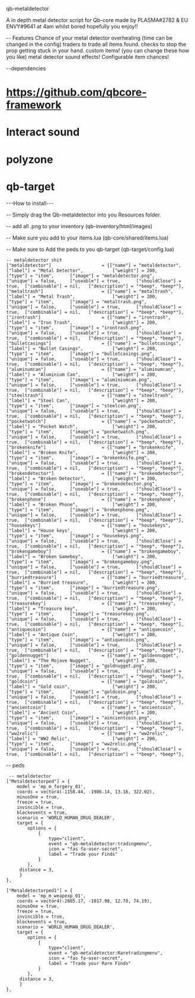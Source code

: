 qb-metaldetector

A in depth metal detector script for Qb-core made by PLASMA#2782 & EU ENVY#9641 at 4am whilst bored hopefully you enjoy!!

-- Features
 Chance of your metal detector overheating (time can be changed in the config)
 traders to trade all items found.
 checks to stop the prop getting stuck in your hand.
 custom items! (you can change these how you like)
 metal detector sound effects!
 Configurable item chances!
 
 

--dependencies

# https://github.com/qbcore-framework
# Interact sound 
# polyzone
# qb-target


---How to install---

-- Simply drag the Qb-metaldetector into you Resources folder.

-- add all .png to your inventory (qb-inventory/html/images)

-- Make sure you add to your items.lua (qb-core/shared/items.lua)

-- Make sure to Add the peds to you qb-target (qb-target/config.lua)

	-- metaldetector shit
	["metaldetector"]                   = {["name"] = "metaldetector",              ["label"] = "Metal Detector",        	["weight"] = 200,       ["type"] = "item",      ["image"] = "metaldetector.png",        		["unique"] = false,     ["useable"] = true,      ["shouldClose"] = true,  ["combinable"] = nil,   ["description"] = "*beep*, *beep*"},
	["metaltrash"]                  	= {["name"] = "metaltrash",              	["label"] = "Metal Trash",        		["weight"] = 200,       ["type"] = "item",      ["image"] = "metaltrash.png",        			["unique"] = false,     ["useable"] = true,      ["shouldClose"] = true,  ["combinable"] = nil,   ["description"] = "*beep*, *beep*"},
	["irontrash"]                   	= {["name"] = "irontrash",              	["label"] = "Iron Trash",        		["weight"] = 200,       ["type"] = "item",      ["image"] = "irontrash.png",        			["unique"] = false,     ["useable"] = true,      ["shouldClose"] = true,  ["combinable"] = nil,   ["description"] = "*beep*, *beep*"},
	["bulletcasings"]                   = {["name"] = "bulletcasings",              ["label"] = "Bullet Casings",        	["weight"] = 200,       ["type"] = "item",      ["image"] = "bulletcasings.png",        		["unique"] = false,     ["useable"] = true,      ["shouldClose"] = true,  ["combinable"] = nil,   ["description"] = "*beep*, *beep*"},
	["aluminumcan"]                  	= {["name"] = "aluminumcan",              	["label"] = "Aluminium Can",        	["weight"] = 200,       ["type"] = "item",      ["image"] = "aluminiumcan.png",        			["unique"] = false,     ["useable"] = true,      ["shouldClose"] = true,  ["combinable"] = nil,   ["description"] = "*beep*, *beep*"},
	["steeltrash"]                  	= {["name"] = "steeltrash",              	["label"] = "Steel Can",        		["weight"] = 200,       ["type"] = "item",      ["image"] = "steelcan.png",        			["unique"] = false,     ["useable"] = true,      ["shouldClose"] = true,  ["combinable"] = nil,   ["description"] = "*beep*, *beep*"},
	["pocketwatch"]                	    = {["name"] = "pocketwatch",              	["label"] = "Pocket Watch",        		["weight"] = 200,       ["type"] = "item",      ["image"] = "pocketwatch.png",        			["unique"] = false,     ["useable"] = true,      ["shouldClose"] = true,  ["combinable"] = nil,   ["description"] = "*beep*, *beep*"},
	["brokenknife"]                	    = {["name"] = "brokenknife",              	["label"] = "Broken Knife",        		["weight"] = 200,       ["type"] = "item",      ["image"] = "brokenknife.png",        			["unique"] = false,     ["useable"] = true,      ["shouldClose"] = true,  ["combinable"] = nil,   ["description"] = "*beep*, *beep*"},
	["brokendetector"]                  = {["name"] = "brokendetector",             ["label"] = "Broken Detector",        	["weight"] = 200,       ["type"] = "item",      ["image"] = "brokendetector.png",        		["unique"] = false,     ["useable"] = true,      ["shouldClose"] = true,  ["combinable"] = nil,   ["description"] = "*beep*, *beep*"},
	["brokenphone"]                   	= {["name"] = "brokenphone",              	["label"] = "Broken Phone",        		["weight"] = 200,       ["type"] = "item",      ["image"] = "brokenphone.png",        			["unique"] = false,     ["useable"] = true,      ["shouldClose"] = true,  ["combinable"] = nil,   ["description"] = "*beep*, *beep*"},
	["housekeys"]                   	= {["name"] = "housekeys",              	["label"] = "House keys",        		["weight"] = 200,       ["type"] = "item",      ["image"] = "housekeys.png",        			["unique"] = false,     ["useable"] = true,      ["shouldClose"] = true,  ["combinable"] = nil,   ["description"] = "*beep*, *beep*"},
	["brokengameboy"]                   = {["name"] = "brokengameboy",              ["label"] = "Broken Gameboy",        	["weight"] = 200,       ["type"] = "item",      ["image"] = "brokengameboy.png",        		["unique"] = false,     ["useable"] = true,      ["shouldClose"] = true,  ["combinable"] = nil,   ["description"] = "*beep*, *beep*"},
	["burriedtreasure"]                 = {["name"] = "burriedtreasure",          	["label"] = "Burried treasure",        	["weight"] = 200,       ["type"] = "item",      ["image"] = "burriedtreasure.png",        		["unique"] = false,     ["useable"] = true,      ["shouldClose"] = true,  ["combinable"] = nil,   ["description"] = "*beep*, *beep*"},
	["treasurekey"]                     = {["name"] = "treasurekey",              	["label"] = "Treasure key",        		["weight"] = 200,       ["type"] = "item",      ["image"] = "treasurekey.png",        			["unique"] = false,     ["useable"] = true,      ["shouldClose"] = true,  ["combinable"] = nil,   ["description"] = "*beep*, *beep*"},
	["antiquecoin"]                   	= {["name"] = "antiquecoin",              	["label"] = "Antique Coin",        		["weight"] = 200,       ["type"] = "item",      ["image"] = "antiquecoin.png",        			["unique"] = false,     ["useable"] = true,      ["shouldClose"] = true,  ["combinable"] = nil,   ["description"] = "*beep*, *beep*"},
	["goldennugget"]                    = {["name"] = "goldennugget",               ["label"] = "The Mojave Nugget",        ["weight"] = 200,       ["type"] = "item",      ["image"] = "goldnugget.png",        			["unique"] = false,     ["useable"] = true,      ["shouldClose"] = true,  ["combinable"] = nil,   ["description"] = "*beep*, *beep*"},
	["goldcoin"]                   	    = {["name"] = "goldcoin",              		["label"] = "Gold coin",        		["weight"] = 200,       ["type"] = "item",      ["image"] = "goldcoin.png",        				["unique"] = false,     ["useable"] = true,      ["shouldClose"] = true,  ["combinable"] = nil,   ["description"] = "*beep*, *beep*"},
	["ancientcoin"]                     = {["name"] = "ancientcoin",              	["label"] = "Ancient Coin",        		["weight"] = 200,       ["type"] = "item",      ["image"] = "aincientcoin.png",        			["unique"] = false,     ["useable"] = true,      ["shouldClose"] = true,  ["combinable"] = nil,   ["description"] = "*beep*, *beep*"},
	["ww2relic"]                        = {["name"] = "ww2relic",              		["label"] = "WW2 Relic",        		["weight"] = 200,       ["type"] = "item",      ["image"] = "ww2relic.png",        				["unique"] = false,     ["useable"] = true,      ["shouldClose"] = true,  ["combinable"] = nil,   ["description"] = "*beep*, *beep*"},
 
 -- peds
 
     -- metaldetector
    ["Metaldetectorped"] = {
        model = 'mp_m_forgery_01', 
        coords = vector4(-1158.44, -1986.14, 13.16, 322.02),
        minusOne = true, 
        freeze = true, 
        invincible = true, 
        blockevents = true,
        scenario = 'WORLD_HUMAN_DRUG_DEALER',
        target = { 
            options = {
                {
                    type="client",
                    event = "qb-metaldetector:tradingmenu",
                    icon = "fas fa-user-secret",
                    label = "Trade your Finds"
                }
            },
         distance = 3,
         }
    },

    ["Metaldetectorped1"] = {
        model = 'mp_m_weapexp_01', 
        coords = vector4(-2085.17, -1017.98, 12.78, 74.19),
        minusOne = true, 
        freeze = true, 
        invincible = true, 
        blockevents = true,
        scenario = 'WORLD_HUMAN_DRUG_DEALER',
        target = { 
            options = {
                {
                    type="client",
                    event = "qb-metaldetector:Raretradingmenu",
                    icon = "fas fa-user-secret",
                    label = "Trade your Rare Finds"
                }
            },
         distance = 3,
         }
    },
 

